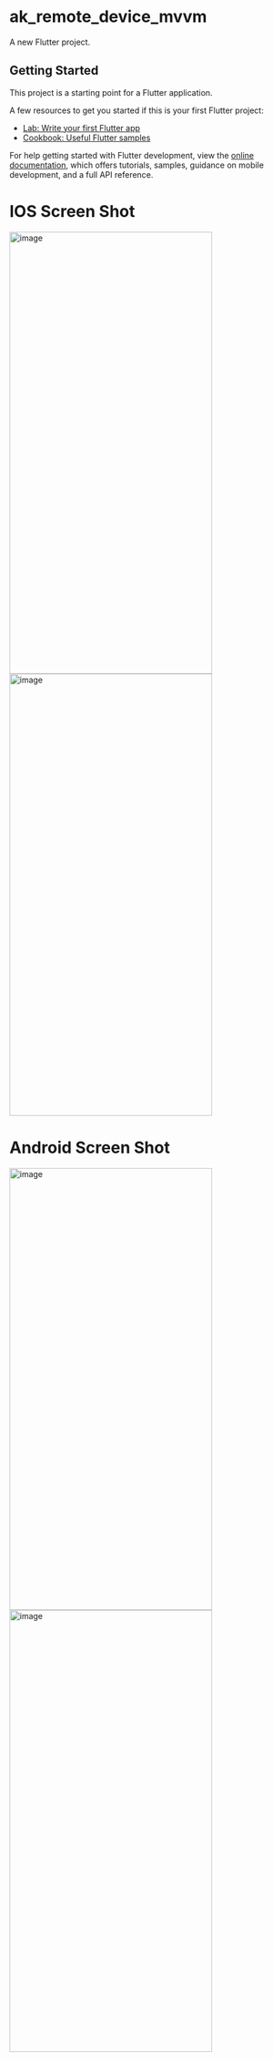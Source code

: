 # ak_remote_device_mvvm

A new Flutter project.

## Getting Started

This project is a starting point for a Flutter application.

A few resources to get you started if this is your first Flutter project:

- [Lab: Write your first Flutter app](https://docs.flutter.dev/get-started/codelab)
- [Cookbook: Useful Flutter samples](https://docs.flutter.dev/cookbook)

For help getting started with Flutter development, view the
[online documentation](https://docs.flutter.dev/), which offers tutorials,
samples, guidance on mobile development, and a full API reference.

# IOS Screen Shot

<img width="356" height="776" alt="image" src="https://github.com/user-attachments/assets/02d823ee-dc96-4119-a32d-0cacf7c5c1ea" /> <img width="356" height="776" alt="image" src="https://github.com/user-attachments/assets/e029b3a2-6297-44e7-9ae1-96bbae6924ce" />

# Android Screen Shot

<img width="356" height="776" alt="image" src="https://github.com/user-attachments/assets/62a157c9-e79d-44e9-bf61-3015300ded38" /> <img width="356" height="776" alt="image" src="https://github.com/user-attachments/assets/a4ae6450-ec9f-41f4-afe5-8197b30c0c4f" />


